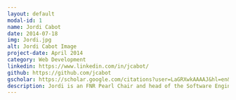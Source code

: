 ```yaml
---
layout: default
modal-id: 1
name: Jordi Cabot
date: 2014-07-18
img: Jordi.jpg
alt: Jordi Cabot Image
project-date: April 2014
category: Web Development
linkedin: https://www.linkedin.com/in/jcabot/
github: https://github.com/jcabot
gscholar: https://scholar.google.com/citations?user=LaGRXwkAAAAJ&hl=en&oi=aogo
description: Jordi is an FNR Pearl Chair and head of the Software Engineering RDI Unit at the ITIS department of the Luxembourg Institute of Science and Technology (LIST). Jordi is also an Affiliate Professor in CS at the University of Luxembourg. Previously, Jordi had been an ICREA Research Professor at Internet Interdisciplinary Institute, the Research center of the Open University of Catalonia (UOC) where Jordi led the SOM Research Lab. <br> Jordi's research falls into the broad area of systems and software engineering, especially promoting the rigorous use of software models in all software tasks while keeping an eye on the most unpredictable element in any project, the people involved in it. Current research topics include pragmatic formal verification techniques, analysis of open source communities, open data exploitation and the role AI can play in software development (and vice versa). Let’s use all the tools at our disposal to build Better Software Faster.
---
```

